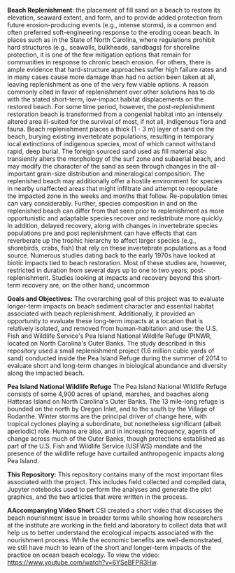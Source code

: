 **Beach Replenishment**: the placement of fill sand on a beach to restore its elevation, seaward extent, and form, and to provide added protection from future erosion-producing events (e.g., intense storms), is a common and often preferred soft-engineering response to the eroding ocean beach. In places such as in the State of North Carolina, where regulations prohibit hard structures (e.g., seawalls, bulkheads, sandbags) for shoreline protection, it is one of the few mitigation options that remain for communities in response to chronic beach erosion. For others, there is ample evidence that hard-structure approaches suffer high failure rates and in many cases cause more damage than had no action been taken at all, leaving replenishment as one of the very few viable options. A reason commonly cited in favor of replenishment over other solutions has to do with the stated short-term, low-impact habitat displacements on the restored beach. For some time period, however, the post-replenishment restoration beach is transformed from a congenial habitat into an intensely altered area ill-suited for the survival of most, if not all, indigenous flora and fauna. Beach replenishment places a thick (1 - 3 m) layer of sand on the beach, burying existing invertebrate populations, resulting in temporary local extinctions of indigenous species, most of which cannot withstand rapid, deep burial. The foreign sourced sand used as fill material also transiently alters the morphology of the surf zone and subaerial beach, and may modify the character of the sand as seen through changes in the all-important grain-size distribution and mineralogical composition. The replenished beach may additionally offer a hostile environment for species in nearby unaffected areas that might infiltrate and attempt to repopulate the impacted zone in the weeks and months that follow. Re-population times can vary considerably. Further, species composition in and on the replenished beach can differ from that seen prior to replenishment as more opportunistic and adaptable species recover and redistribute more quickly. In addition, delayed recovery, along with changes in invertebrate species populations pre and post replenishment can have effects that can reverberate up the trophic hierarchy to affect larger species (e.g., shorebirds, crabs, fish) that rely on these invertebrate populations as a food source. Numerous studies dating back to the early 1970s have looked at biotic impacts tied to beach restoration. Most of these studies are, however, restricted in duration from several days up to one to two years, post-replenishment. Studies looking at impacts and recovery beyond this short-term recovery are, on the other hand, uncommon

**Goals and Objectives:** The overarching goal of this project was to evaluate longer-term impacts on beach sediment character and essential habitat associated with beach replenishment. Additionally, it provided an opportunity to evaluate these long-term impacts at a location that is relatively isolated, and removed from human-habitation and use: the U.S. Fish and Wildlife Service's Pea Island National Wildlife Refuge (PINWR, located on North Carolina's Outer Banks. The study described in this repository used a small replenishment project (1.6 million cubic yards of sand) conducted inside the Pea Island Refuge during the summer of 2014 to evaluate short and long-term changes in biological abundance and diversity along the impacted beach.

**Pea Island National Wildlife Refuge** The Pea Island National Wildlife Refuge consists of some 4,900 acres of upland, marshes, and beaches along Hatteras Island on North Carolina's Outer Banks. The 13 mile-long refuge is bounded on the north by Oregon Inlet, and to the south by the Village of Rodanthe. Winter storms are the principal driver of change here, with tropical cyclones playing a subordinate, but nonetheless significant (albeit aperiodic) role. Humans are also, and in increasing frequency, agents of change across much of the Outer Banks, though protections established as part of the U.S. Fish and Wildlife Service (USFWS) mandate and the presence of the wildlife refuge have curtailed anthropogenic impacts along Pea Island.

**This Repository:** This repository contains many of the most important files associated with the project. This includes field collected and compiled data, Jupyter notebooks used to perform the analyses and generate the plot graphics, and the two articles that were written in the process.

**AAccompanying Video Short** CSI created a short video that discusses the beach nourishment issue in broader terms while showing how researchers at the institute are working in the field and laboratory to collect data that will help us to better understand the ecological impacts associated with the nourishment process. While the economic benefits are well-demonstrated, we still have much to learn of the short and longer-term impacts of the practice on ocean beach ecology. To view the video:  https://www.youtube.com/watch?v=6YSeBFPR3Hw.
